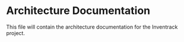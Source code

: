# Architecture Documentation
This file will contain the architecture documentation for the Inventrack project.
